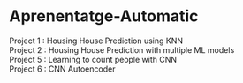 # Aprenentatge-Automatic


Project 1 : Housing House Prediction using KNN <br />
Project 2 : Housing House Prediction with multiple ML models <br />
Project 5 : Learning to count people with CNN <br />
Project 6 : CNN Autoencoder
